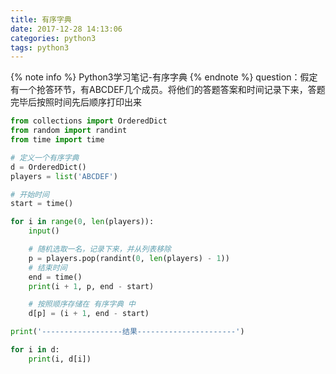 ```yaml
---
title: 有序字典
date: 2017-12-28 14:13:06
categories: python3
tags: python3
---
```


{% note info %}
Python3学习笔记-有序字典
{% endnote %}
question：假定有一个抢答环节，有ABCDEF几个成员。将他们的答题答案和时间记录下来，答题完毕后按照时间先后顺序打印出来   
```python
from collections import OrderedDict
from random import randint
from time import time

# 定义一个有序字典
d = OrderedDict()
players = list('ABCDEF')

# 开始时间
start = time()

for i in range(0, len(players)):
    input()

    # 随机选取一名，记录下来，并从列表移除
    p = players.pop(randint(0, len(players) - 1))
    # 结束时间
    end = time()
    print(i + 1, p, end - start)

    # 按照顺序存储在 有序字典 中
    d[p] = (i + 1, end - start)

print('------------------结果----------------------')

for i in d:
    print(i, d[i])
```
